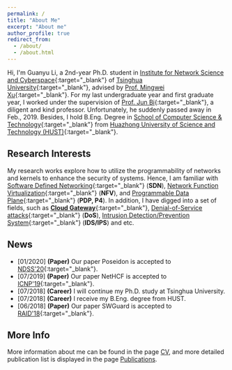 ```yaml
---
permalink: /
title: "About Me"
excerpt: "About me"
author_profile: true
redirect_from: 
  - /about/
  - /about.html
---
```


Hi, I'm Guanyu Li, a 2nd-year Ph.D. student in [Institute for Network Science and Cyberspace](http://www.insc.tsinghua.edu.cn){:target="\_blank"} of [Tsinghua University](https://www.tsinghua.edu.cn){:target="\_blank"}, advised by [Prof. Mingwei Xu](http://routing.netlab.edu.cn/tiki-index.php?page=Mingwei+Xu){:target="\_blank"}.
For my last undergraduate year and first graduate year, I worked under the supervision of [Prof. Jun Bi](http://netarchlab.tsinghua.edu.cn/~junbi/){:target="\_blank"}, a diligent and kind professor. Unfortunately, he suddenly passed away in Feb., 2019.
Besides, I hold B.Eng. Degree in [School of Computer Science & Technology](http://cs.hust.edu.cn){:target="\_blank"} from [Huazhong University of Science and Technology (HUST)](http://www.hust.edu.cn){:target="\_blank"}.

Research Interests
------
My research works explore how to utilize the programmability of networks and kernels to enhance the security of systems.
Hence, I am familiar with [Software Defined Networking](https://en.wikipedia.org/wiki/Software-defined_networking){:target="\_blank"} (**SDN**), [Network Function Virtualization](https://en.wikipedia.org/wiki/Network_function_virtualization){:target="\_blank"} (**NFV**), and [Programmable Data Plane](https://searchnetworking.techtarget.com/answer/What-is-a-programmable-data-plane-and-where-does-P4-fit-in){:target="\_blank"} (**PDP, P4**).
In addition, I have digged into a set of fields, such as [**Cloud Gateway**](https://www.telco.com/blog/what-is-cloud-gateway/){:target="\_blank"}, [Denial-of-Service attacks](https://en.wikipedia.org/wiki/Denial-of-service_attack){:target="\_blank"} (**DoS**), [Intrusion Detection/Prevention System](https://en.wikipedia.org/wiki/Intrusion_detection_system){:target="\_blank"} (**IDS/IPS**) and etc. 

News
------
* [01/2020] **(Paper)** Our paper Poseidon is accepted to [NDSS'20](https://www.ndss-symposium.org/ndss2020/){:target="\_blank"}.
* [07/2019] **(Paper)** Our paper NetHCF is accepted to [ICNP'19](https://icnp19.cs.ucr.edu/){:target="\_blank"}.
* [07/2018] **(Career)** I will continue my Ph.D. study at Tsinghua University.
* [07/2018] **(Career)** I receive my B.Eng. degree from HUST.
* [06/2018] **(Paper)** Our paper SWGuard is accepted to [RAID'18](https://www.raid2018.org/){:target="\_blank"}.

More Info
------
More information about me can be found in the page [CV](/cv), and more detailed publication list is displayed in the page [Publications](/publications).
